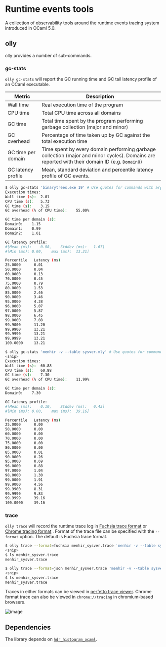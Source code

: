 # Runtime events tools

A collection of observability tools around the runtime events tracing system
introduced in OCaml 5.0.

## olly

olly provides a number of sub-commands.

### gc-stats

`olly gc-stats` will report the GC running time and GC tail latency profile of an OCaml executable.

| Metric             | Description                                                                                                                                   |
|--------------------|-----------------------------------------------------------------------------------------------------------------------------------------------|
| Wall time          | Real execution time of the program                                                                                                            |
| CPU time           | Total CPU time across all domains                                                                                                             |
| GC time            | Total time spent by the program performing garbage collection (major and minor)                                                               |
| GC overhead        | Percentage of time taken up by GC against the total execution time                                                                            |
| GC time per domain | Time spent by every domain performing garbage collection (major and minor cycles). Domains are reported with their domain ID (e.g. `Domain0`) |
| GC latency profile | Mean, standard deviation and percentile latency profile of GC events.                                                                         |


```bash
$ olly gc-stats 'binarytrees.exe 19' # Use quotes for commands with arguments
Execution times:
Wall time (s):	2.01
CPU time (s):	5.73
GC time (s):	3.15
GC overhead (% of CPU time):	55.00%

GC time per domain (s):
Domain0: 	1.15
Domain1: 	0.99
Domain2: 	1.01

GC latency profile:
#[Mean (ms):	0.88,	 Stddev (ms):	1.67]
#[Min (ms):	0.00,	 max (ms):	13.21]

Percentile 	 Latency (ms)
25.0000 	 0.01
50.0000 	 0.04
60.0000 	 0.13
70.0000 	 0.45
75.0000 	 0.79
80.0000 	 1.53
85.0000 	 2.46
90.0000 	 3.46
95.0000 	 4.38
96.0000 	 5.07
97.0000 	 5.87
98.0000 	 6.45
99.0000 	 7.08
99.9000 	 11.20
99.9900 	 13.21
99.9990 	 13.21
99.9999 	 13.21
100.0000 	 13.21
```

```bash
$ olly gc-stats 'menhir -v --table sysver.mly' # Use quotes for commands with arguments
<snip>
Execution times:
Wall time (s):	60.88
CPU time (s):	60.88
GC time (s):	7.30
GC overhead (% of CPU time):	11.99%

GC time per domain (s):
Domain0: 	7.30

GC latency profile:
#[Mean (ms):	0.10,	 Stddev (ms):	0.43]
#[Min (ms):	0.00,	 max (ms):	39.16]

Percentile 	 Latency (ms)
25.0000 	 0.00
50.0000 	 0.00
60.0000 	 0.00
70.0000 	 0.00
75.0000 	 0.00
80.0000 	 0.00
85.0000 	 0.01
90.0000 	 0.26
95.0000 	 0.69
96.0000 	 0.88
97.0000 	 1.04
98.0000 	 1.30
99.0000 	 1.91
99.9000 	 4.56
99.9900 	 8.31
99.9990 	 9.83
99.9999 	 39.16
100.0000 	 39.16
```

### trace

`olly trace` will record the runtime trace log in
[Fuchsia trace format](https://fuchsia.dev/fuchsia-src/reference/tracing/trace-format)
or
[Chrome tracing format](https://docs.google.com/document/d/1CvAClvFfyA5R-PhYUmn5OOQtYMH4h6I0nSsKchNAySU/preview)
. Format of the trace file can be specified with the
`--format` option. The default is Fuchsia trace format.

```bash
$ olly trace --format=fuchsia menhir_sysver.trace 'menhir -v --table sysver.mly' # Fuchsia trace format
<snip>
$ ls menhir_sysver.trace
menhir_sysver.trace

$ olly trace --format=json menhir_sysver.trace 'menhir -v --table sysver.mly' # Chrome tracing format
<snip>
$ ls menhir_sysver.trace
menhir_sysver.trace
```

Traces in either formats can be viewed in [perfetto trace viewer](https://ui.perfetto.dev/). Chrome format trace can also be viewed in `chrome://tracing` in chromium-based browsers.

![image](https://user-images.githubusercontent.com/410484/175475118-b08cbf06-a939-4edb-9336-20dfd464bb1b.png)


## Dependencies

The library depends on
[`hdr_histogram_ocaml`](https://github.com/ocaml-multicore/hdr_histogram_ocaml).
